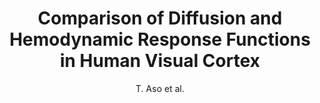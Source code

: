 ---
cat: ciel
subcat: neurophysics
bestof: false
author: T. Aso et al.
title: Comparison of Diffusion and Hemodynamic Response Functions in Human Visual Cortex
year: 2008
type: misc
---